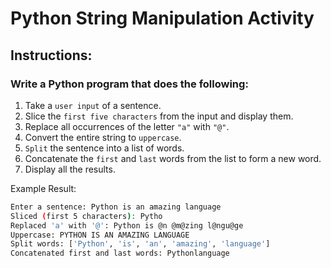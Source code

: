 # Python String Manipulation Activity

## Instructions:

### Write a Python program that does the following:

1. Take a `user input` of a sentence.
2. Slice the `first five characters` from the input and display them.
3. Replace all occurrences of the letter `"a"` with `"@"`.
4. Convert the entire string to `uppercase`.
5. `Split` the sentence into a list of words.
6. Concatenate the `first` and `last` words from the list to form a new word.
7. Display all the results.

Example Result:

```bash
Enter a sentence: Python is an amazing language
Sliced (first 5 characters): Pytho
Replaced 'a' with '@': Python is @n @m@zing l@ngu@ge
Uppercase: PYTHON IS AN AMAZING LANGUAGE
Split words: ['Python', 'is', 'an', 'amazing', 'language']
Concatenated first and last words: Pythonlanguage
```
